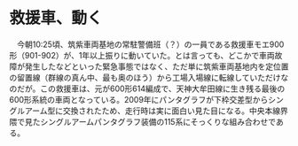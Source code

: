 # 救援車、動く

<div class="section">　今朝10:25頃、筑紫車両基地の常駐警備班（？）の一員である救援車モエ900形（901-902）が、1年以上振りに動いていた。とは言っても、どこかで車両故障が発生したなどといった緊急事態ではなく、ただ単に筑紫車両基地内を定位置の留置線（群線の真ん中、最も奥のほう）から工場入場線に転線していただけなのだが。この救援車は、元が600形614編成で、天神大牟田線に生き残る最後の600形系統の車両となっている。2009年にパンタグラフが下枠交差型からシングルアーム型に交換されたため、走行時は実に面白い見た目になる。中央本線界隈で見たシングルアームパンタグラフ装備の115系にそっくりな組み合わせである。</div>